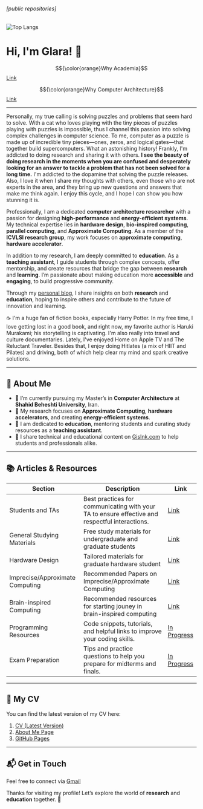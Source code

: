 ###### [public repositories]

![Top Langs](https://github-readme-stats.vercel.app/api/top-langs/?username=llgelarall&layout=compact&theme=radical&size_weight=0.1&count_weight=0.9&hide=javascript,html,TypeScript,SCSS,CSS,GLSL,Astro,Makefile,Rust,Shell,Lua,Go)


# Hi, I'm Glara! 👋


$${\color{orange}Why Academia}$$[Link](https://www.youtube.com/watch?v=6Hpn4SAX0dI)

$${\color{orange}Why Computer Architecture}$$[Link](https://www.youtube.com/watch?v=ziMRjDlLEwo&list=PL5Q2soXY2Zi-LfDdGgWyLcTSqzm6a26wD)

---

Personally, my true calling is solving puzzles and problems that seem hard to solve. With a cat who loves playing with the tiny pieces of puzzles playing with puzzles is impossible, thus I channel this passion into solving complex challenges in computer science. To me, computer as a puzzle is made up of incredible tiny pieces—ones, zeros, and logical gates—that together build supercomputers. What an astonishing history! Frankly, I'm addicted to doing research and sharing it with others. **I see the beauty of doing research in the moments when you are confused and desperately looking for an answer to tackle a problem that has not been solved for a long time.** I'm addicted to the dopamine that solving the puzzle releases. Also, I love it when I share my thoughts with others, even those who are not experts in the area, and they bring up new questions and answers that make me think again. I enjoy this cycle, and I hope I can show you how stunning it is.

Professionally, I am a dedicated **computer architecture researcher** with a passion for designing **high-performance** and **energy-efficient systems**. My technical expertise lies in **hardware design**, **bio-inspired computing**, **parallel computing**, and **Approximate Computing**. As a member of the **ICVLSI research group**, my work focuses on **approximate computing**, **hardware accelerator**.

In addition to my research, I am deeply committed to **education**. As a **teaching assistant**, I guide students through complex concepts, offer mentorship, and create resources that bridge the gap between **research** and **learning**. I’m passionate about making education more **accessible** and **engaging**, to build progressive community.

Through my [personal blog](https://gisink.com), I share insights on both **research** and **education**, hoping to inspire others and contribute to the future of innovation and learning.

☕ I'm a huge fan of fiction books, especially Harry Potter. In my free time, I love getting lost in a good book, and right now, my favorite author is Haruki Murakami; his storytelling is captivating. I'm also really into travel and culture documentaries. Lately, I've enjoyed Home on Apple TV and The Reluctant Traveler. Besides that, I enjoy doing Hitlates (a mix of HIIT and Pilates) and driving, both of which help clear my mind and spark creative solutions.



---

## 🔭 About Me

- 🚀 I’m currently pursuing my Master’s in **Computer Architecture** at **Shahid Beheshti University**, Iran.
- 🚀 My research focuses on **Approximate Computing**, **hardware accelerators**, and creating **energy-efficient systems**.
- 🚀 I am dedicated to **education**, mentoring students and curating study resources as a **teaching assistant**.
- 🚀 I share technical and educational content on [GisInk.com](https://gisink.com) to help students and professionals alike.

---

## 📚 Articles & Resources

| Section                | Description                                                             | Link                                |
|------------------------|-------------------------------------------------------------------------|-------------------------------------|
| Students and TAs       | Best practices for communicating with your TA to ensure effective and respectful interactions. | [Link](https://github.com/llgelarall/TA-Guidelines/blob/main/StudentsAndTAs.md) |
| General Studying Materials        | Free study materials for undergraduate and graduate students| [Link](https://github.com/llgelarall/TA-Guidelines/blob/main/General-Material.md) |
| Hardware Design        | Tailored materials for graduate hardware student | [Link](https://github.com/llgelarall/TA-Guidelines/blob/main/TailoredHWStd.md) |
| Imprecise/Approximate Computing       | Recommended Papers on Imprecise/Approximate Computing | [Link](https://github.com/llgelarall/TA-Guidelines/blob/main/ImpreciseOrApproximateComputing.md) |
| Brain-inspired Computing       | Recommended resources for starting jouney in brain-inspired computing | [Link](https://github.com/llgelarall/Inkable-substances/blob/main/Brain-inspired%20Computing/resources.md) |
| Programming Resources   | Code snippets, tutorials, and helpful links to improve your coding skills. | [In Progress](https://github.com/llgelarall/TA-Guidelines/blob/main/General-Material.md) |
| Exam Preparation        | Tips and practice questions to help you prepare for midterms and finals. | [In Progress](https://github.com/llgelarall/TA-Guidelines/blob/main/General-Material.md) |

---

## 📄 My CV

You can find the latest version of my CV here:

1. [CV (Latest Version)](https://gisink.com/files/CV-GelaraJafariPouyani.pdf)
2. [About Me Page](https://gisink.com/about.html)
3. [GitHub Pages](https://llgelarall.github.io)

---

## 📬 Get in Touch

Feel free to connect via [Gmail](mailto:jafaripouyanigelara@gmail.com)

Thanks for visiting my profile! Let’s explore the world of **research** and **education** together. 🚀


